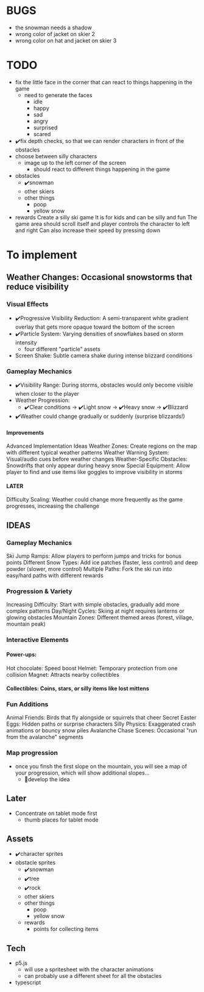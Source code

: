 # BUGS
- the snowman needs a shadow
- wrong color of jacket on skier 2
- wrong color on hat and jacket on skier 3

# TODO
- fix the little face in the corner that can react to things happening in the game
  - need to generate the faces
    - idle
    - happy
    - sad
    - angry
    - surprised
    - scared
- ✔️fix depth checks, so that we can render characters in front of the obstacles
- choose between silly characters
  - image up to the left corner of the screen
    - should react to different things happening in the game
- obstacles
    - ✔️snowman
    - other skiers
    - other things 
      - poop
      - yellow snow
- rewards
Create a silly ski game
It is for kids and can be silly and fun
The game area should scroll itself and player controls the character to left and right
Can also increase their speed by pressing down

# To implement
## Weather Changes: Occasional snowstorms that reduce visibility
### Visual Effects
- ✔️Progressive Visibility Reduction: A semi-transparent white gradient overlay that gets more opaque toward the bottom of the screen
- ✔️Particle System: Varying densities of snowflakes based on storm intensity
  - four different "particle" assets
- Screen Shake: Subtle camera shake during intense blizzard conditions
### Gameplay Mechanics
- ✔️Visibility Range: During storms, obstacles would only become visible when closer to the player
- Weather Progression:
  - ✔️Clear conditions → ✔️Light snow → ✔️Heavy snow → ✔️Blizzard
- ✔️Weather could change gradually or suddenly (surprise blizzards!)
#### Improvements
Advanced Implementation Ideas
Weather Zones: Create regions on the map with different typical weather patterns
Weather Warning System: Visual/audio cues before weather changes
Weather-Specific Obstacles: Snowdrifts that only appear during heavy snow
Special Equipment: Allow player to find and use items like goggles to improve visibility in storms
#### LATER
Difficulty Scaling: Weather could change more frequently as the game progresses, increasing the challenge

## IDEAS
### Gameplay Mechanics
Ski Jump Ramps: Allow players to perform jumps and tricks for bonus points
Different Snow Types: Add ice patches (faster, less control) and deep powder (slower, more control)
Multiple Paths: Fork the ski run into easy/hard paths with different rewards
### Progression & Variety
Increasing Difficulty: Start with simple obstacles, gradually add more complex patterns
Day/Night Cycles: Skiing at night requires lanterns or glowing obstacles
Mountain Zones: Different themed areas (forest, village, mountain peak)
### Interactive Elements
#### Power-ups:
Hot chocolate: Speed boost
Helmet: Temporary protection from one collision
Magnet: Attracts nearby collectibles
#### Collectibles: Coins, stars, or silly items like lost mittens
### Fun Additions
Animal Friends: Birds that fly alongside or squirrels that cheer
Secret Easter Eggs: Hidden paths or surprise characters
Silly Physics: Exaggerated crash animations or bouncy snow piles
Avalanche Chase Scenes: Occasional "run from the avalanche" segments
### Map progression
- once you finsh the first slope on the mountain, you will see a map of your progression, which will show additional slopes...
  - 🔧develop the idea

## Later

- Concentrate on tablet mode first
  - thumb places for tablet mode



## Assets
- ✔️character sprites
- obstacle sprites
  - ✔️snowman
  - ✔️tree
  - ✔️rock
  - other skiers
  - other things 
    - poop
    - yellow snow
  - rewards
    - points for collecting items


## Tech
- p5.js
  - will use a spritesheet with the character animations
  - can probably use a different sheet for all the obstacles
- typescript